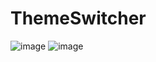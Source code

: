 # ThemeSwitcher
![image](https://github.com/user-attachments/assets/ff773a16-f0ed-4344-92ee-89c9b039a7f5)
![image](https://github.com/user-attachments/assets/9e621bf7-5e9e-494a-b246-a1a8d243f49a)

